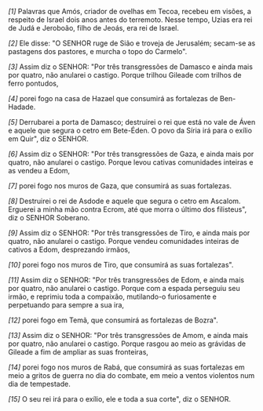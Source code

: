*[1]* Palavras que Amós, criador de ovelhas em Tecoa, recebeu em visões, a respeito de Israel dois anos antes do terremoto. Nesse tempo, Uzias era rei de Judá e Jeroboão, filho de Jeoás, era rei de Israel.

*[2]* Ele disse: "O SENHOR ruge de Sião e troveja de Jerusalém; secam-se as pastagens dos pastores, e murcha o topo do Carmelo".

*[3]* Assim diz o SENHOR: "Por três transgressões de Damasco e ainda mais por quatro, não anularei o castigo. Porque trilhou Gileade com trilhos de ferro pontudos,

*[4]* porei fogo na casa de Hazael que consumirá as fortalezas de Ben-Hadade.

*[5]* Derrubarei a porta de Damasco; destruirei o rei que está no vale de Áven e aquele que segura o cetro em Bete-Éden. O povo da Síria irá para o exílio em Quir", diz o SENHOR.

*[6]* Assim diz o SENHOR: "Por três transgressões de Gaza, e ainda mais por quatro, não anularei o castigo. Porque levou cativas comunidades inteiras e as vendeu a Edom,

*[7]* porei fogo nos muros de Gaza, que consumirá as suas fortalezas.

*[8]* Destruirei o rei de Asdode e aquele que segura o cetro em Ascalom. Erguerei a minha mão contra Ecrom, até que morra o último dos filisteus", diz o SENHOR Soberano.

*[9]* Assim diz o SENHOR: "Por três transgressões de Tiro, e ainda mais por quatro, não anularei o castigo. Porque vendeu comunidades inteiras de cativos a Edom, desprezando irmãos,

*[10]* porei fogo nos muros de Tiro, que consumirá as suas fortalezas".

*[11]* Assim diz o SENHOR: "Por três transgressões de Edom, e ainda mais por quatro, não anularei o castigo. Porque com a espada perseguiu seu irmão, e reprimiu toda a compaixão, mutilando-o furiosamente e perpetuando para sempre a sua ira,

*[12]* porei fogo em Temã, que consumirá as fortalezas de Bozra".

*[13]* Assim diz o SENHOR: "Por três transgressões de Amom, e ainda mais por quatro, não anularei o castigo. Porque rasgou ao meio as grávidas de Gileade a fim de ampliar as suas fronteiras,

*[14]* porei fogo nos muros de Rabá, que consumirá as suas fortalezas em meio a gritos de guerra no dia do combate, em meio a ventos violentos num dia de tempestade.

*[15]* O seu rei irá para o exílio, ele e toda a sua corte", diz o SENHOR.

